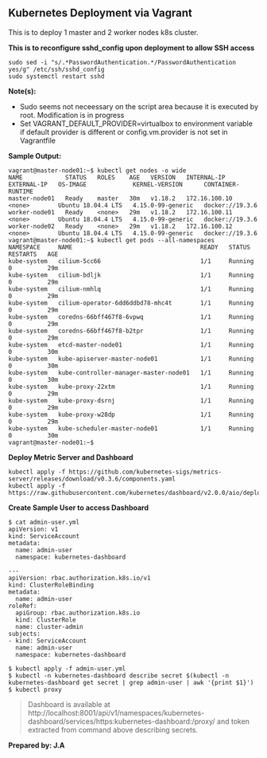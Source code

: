 ## Kubernetes Deployment via Vagrant

This is to deploy 1 master and 2 worker nodes k8s cluster.

**This is to reconfigure sshd_config upon deployment to allow SSH access** 
```
sudo sed -i "s/.*PasswordAuthentication.*/PasswordAuthentication yes/g" /etc/ssh/sshd_config
sudo systemctl restart sshd
```

**Note(s):** 
- Sudo seems not neceessary on the script area because it is executed by root. Modification is in progress
- Set VAGRANT_DEFAULT_PROVIDER=virtualbox to environment variable if default provider is different or config.vm.provider is not set in Vagrantfile

**Sample Output:**
```
vagrant@master-node01:~$ kubectl get nodes -o wide
NAME            STATUS   ROLES    AGE   VERSION   INTERNAL-IP     EXTERNAL-IP   OS-IMAGE             KERNEL-VERSION      CONTAINER-RUNTIME
master-node01   Ready    master   30m   v1.18.2   172.16.100.10   <none>        Ubuntu 18.04.4 LTS   4.15.0-99-generic   docker://19.3.6
worker-node01   Ready    <none>   29m   v1.18.2   172.16.100.11   <none>        Ubuntu 18.04.4 LTS   4.15.0-99-generic   docker://19.3.6
worker-node02   Ready    <none>   29m   v1.18.2   172.16.100.12   <none>        Ubuntu 18.04.4 LTS   4.15.0-99-generic   docker://19.3.6
vagrant@master-node01:~$ kubectl get pods --all-namespaces
NAMESPACE     NAME                                    READY   STATUS    RESTARTS   AGE
kube-system   cilium-5cc66                            1/1     Running   0          29m
kube-system   cilium-bdljk                            1/1     Running   0          29m
kube-system   cilium-nmhlq                            1/1     Running   0          29m
kube-system   cilium-operator-6dd6ddbd78-mhc4t        1/1     Running   0          29m
kube-system   coredns-66bff467f8-6vpwq                1/1     Running   0          29m
kube-system   coredns-66bff467f8-b2tpr                1/1     Running   0          29m
kube-system   etcd-master-node01                      1/1     Running   0          30m
kube-system   kube-apiserver-master-node01            1/1     Running   0          30m
kube-system   kube-controller-manager-master-node01   1/1     Running   0          30m
kube-system   kube-proxy-22xtm                        1/1     Running   0          29m
kube-system   kube-proxy-dsrnj                        1/1     Running   0          29m
kube-system   kube-proxy-w28dp                        1/1     Running   0          29m
kube-system   kube-scheduler-master-node01            1/1     Running   0          30m
vagrant@master-node01:~$
```

**Deploy Metric Server and Dashboard**
```
kubectl apply -f https://github.com/kubernetes-sigs/metrics-server/releases/download/v0.3.6/components.yaml
kubectl apply -f https://raw.githubusercontent.com/kubernetes/dashboard/v2.0.0/aio/deploy/recommended.yaml
```

**Create Sample User to access Dashboard**
```
$ cat admin-user.yml
apiVersion: v1
kind: ServiceAccount
metadata:
  name: admin-user
  namespace: kubernetes-dashboard

---
apiVersion: rbac.authorization.k8s.io/v1
kind: ClusterRoleBinding
metadata:
  name: admin-user
roleRef:
  apiGroup: rbac.authorization.k8s.io
  kind: ClusterRole
  name: cluster-admin
subjects:
- kind: ServiceAccount
  name: admin-user
  namespace: kubernetes-dashboard

$ kubectl apply -f admin-user.yml
$ kubectl -n kubernetes-dashboard describe secret $(kubectl -n kubernetes-dashboard get secret | grep admin-user | awk '{print $1}')
$ kubectl proxy
```
> Dashboard is available at http://localhost:8001/api/v1/namespaces/kubernetes-dashboard/services/https:kubernetes-dashboard:/proxy/ and token extracted from command above describing secrets.

**Prepared by: J.A**
